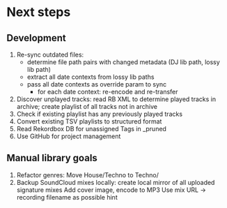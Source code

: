 # Next steps
## Development
1. Re-sync outdated files:
    * determine file path pairs with changed metadata (DJ lib path, lossy lib path)
    * extract all date contexts from lossy lib paths
    * pass all date contexts as override param to sync
        * for each date context: re-encode and re-transfer
2. Discover unplayed tracks: read RB XML to determine played tracks in archive; create playlist of all tracks not in archive
3. Check if existing playlist has any previously played tracks
4. Convert existing TSV playlists to structured format
5. Read Rekordbox DB for unassigned Tags in _pruned
6. Use GitHub for project management

## Manual library goals
1. Refactor genres: Move House/Techno to Techno/
2. Backup SoundCloud mixes locally: create local mirror of all uploaded signature mixes
    Add cover image, encode to MP3
    Use mix URL -> recording filename as possible hint